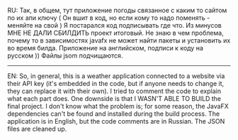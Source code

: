 RU:
Так, в общем, тут приложение погоды связанное с каким то сайтом по их апи ключу ( Он вшит в код, но если кому то надо поменять - меняйте на свой )
Я постарался код подписывать где что. Из минусов МНЕ НЕ ДАЛИ СБИЛДИТЬ проект итоговый. Не знаю в чем проблема, почему то в зависимостях javafx не может найти пакеты и установить их во время билда.
Приложение на английском, подписи к коду на русском )) Файлы jsom подчищаются.
______________________________________________________________________________________________________________________________________________________________________________________________________________________
EN:
So, in general, this is a weather application connected to a website via their API key (it's embedded in the code, but if anyone needs to change it, they can replace it with their own).
I tried to comment the code to explain what each part does. One downside is that I WASN'T ABLE TO BUILD the final project. I don't know what the problem is; for some reason, the JavaFX dependencies can't be found and installed during the build process.
The application is in English, but the code comments are in Russian. The JSON files are cleaned up.
